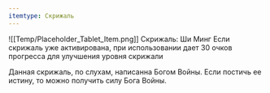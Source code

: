```yaml
---
itemtype: Скрижаль
---
```

![[Temp/Placeholder_Tablet_Item.png]]
Скрижаль: Ши Минг
Если скрижаль уже активирована, при использовании дает 30 очков прогресса для улучшения уровня скрижали

Данная скрижаль, по слухам, написанна Богом Войны. Если постичь ее истину, то можно получить силу Бога Войны.
